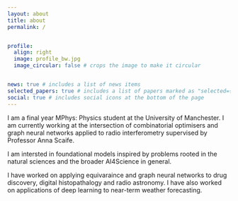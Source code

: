 ```yaml
---
layout: about
title: about
permalink: /


profile:
  align: right
  image: profile_bw.jpg
  image_circular: false # crops the image to make it circular


news: true # includes a list of news items
selected_papers: true # includes a list of papers marked as "selected={true}"
social: true # includes social icons at the bottom of the page
---
```


I am a final year MPhys: Physics student at the University of Manchester. I am currently working at the intersection of combinatorial optimisers and graph neural networks applied to radio interferometry supervised by Professor Anna Scaife. 

I am intersted in foundational models inspired by problems rooted in the natural sciences and the broader AI4Science in general. 

I have worked on applying equivaraince and graph neural networks to drug discovery, digital histopathalogy and radio astronomy. I have also worked on applications of deep learning to near-term weather forecasting. 
